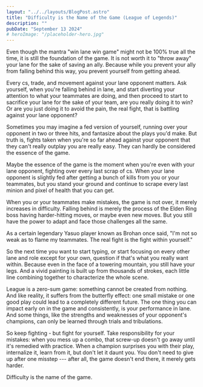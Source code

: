 ```yaml
---
layout: "../../layouts/BlogPost.astro"
title: "Difficulty is the Name of the Game (League of Legends)"
description: ""
pubDate: "September 13 2024"
# heroImage: "/placeholder-hero.jpg"
---
```


Even though the mantra "win lane win game" might not be 100% true all the time, it is still the foundation of the game. It is not worth it to "throw away" your lane for the sake of saving an ally. Because while you prevent your ally from falling behind this way, you prevent yourself from getting ahead. 

Every cs, trade, and movement against your lane opponent matters. Ask yourself, when you're falling behind in lane, and start diverting your attention to what your teammates are doing, and then proceed to start to sacrifice your lane for the sake of your team, are you really doing it to win? Or are you just doing it to avoid the pain, the real fight, that is battling against your lane opponent? 

Sometimes you may imagine a fed version of yourself, running over your opponent in two or three hits, and fantasize about the plays you'd make. But truth is, fights taken when you're so far ahead against your opponent that they can't really outplay you are really easy. They can hardly be considered the essence of the game. 

Maybe the essence of the game is the moment when you're even with your lane opponent, fighting over every last scrap of cs. When your lane opponent is slightly fed after getting a bunch of kills from you or your teammates, but you stand your ground and continue to scrape every last minion and pixel of health that you can get. 

When you or your teammates make mistakes, the game is not over, it merely increases in difficulty. Falling behind is merely the process of the Elden Ring boss having harder-hitting moves, or maybe even new moves. But you still have the power to adapt and face those challenges all the same. 

As a certain legendary Yasuo player known as Brohan once said, "I'm not so weak as to flame my teammates. The real fight is the fight within yourself."

So the next time you want to start typing, or start focusing on every other lane and role except for your own, question if that's what you really want within. Because even in the face of a towering mountain, you still have your legs. And a vivid painting is built up from thousands of strokes, each little line combining together to characterize the whole scene. 

League is a zero-sum game: something cannot be created from nothing. And like reality, it suffers from the butterfly effect: one small mistake or one good play could lead to a completely different future. The one thing you can impact early on in the game and consistently, is your performance in lane. And some things, like the strengths and weaknesses of your opponent's champions, can only be learned through trials and tribulations. 

So keep fighting - but fight for yourself. Take responsibility for your mistakes: when you mess up a combo, that screw-up doesn't go away until it's remedied with practice. When a champion surprises you with their play, internalize it, learn from it, but don't let it daunt you. You don't need to give up after one misstep --- after all, the game doesn't end there, it merely gets harder.  

Difficulty is the name of the game. 
